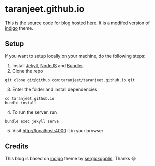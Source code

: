 # taranjeet.github.io

This is the source code for blog hosted [here](https://taranjeet.cc). It is a modifed version of [indigo](https://github.com/sergiokopplin/indigo) theme.

## Setup

If you want to setup locally on your machine, do the following steps:

1. Install [Jekyll](http://jekyllrb.com), [NodeJS](https://nodejs.org/) and [Bundler](http://bundler.io/).
2. Clone the repo

```
git clone git@github.com:taranjeet/taranjeet.github.io.git
```

3. Enter the folder and install dependencies

```
cd taranjeet.github.io
bundle install
```

4. To run the server, run

```
bundle exec jekyll serve
```

5. Visit [http://localhost:4000](http://localhost:4000) it in your browser

## Credits

This blog is based on [indigo](https://github.com/sergiokopplin/indigo) theme by [sergiokopplin](https://github.com/sergiokopplin). Thanks :smiley:
